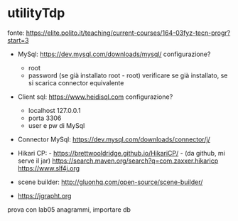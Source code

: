 # utilityTdp

fonte: https://elite.polito.it/teaching/current-courses/164-03fyz-tecn-progr?start=3

- MySql: https://dev.mysql.com/downloads/mysql/
  configurazione?
    - root
    - password
    (se già installato root - root)
  verificare se già installato, se si scarica connector equivalente
- Client sql: https://www.heidisql.com
  configurazione?
  - localhost 127.0.0.1
  - porta 3306
  - user e pw di MySql
- Connector MySql: https://dev.mysql.com/downloads/connector/j/
- Hikari CP: - https://brettwooldridge.github.io/HikariCP/
             - (da github, mi serve il jar) 
                https://search.maven.org/search?q=com.zaxxer.hikaricp
                https://www.slf4j.org

- scene builder: http://gluonhq.com/open-source/scene-builder/
- https://jgrapht.org

prova con lab05 anagrammi, importare db
